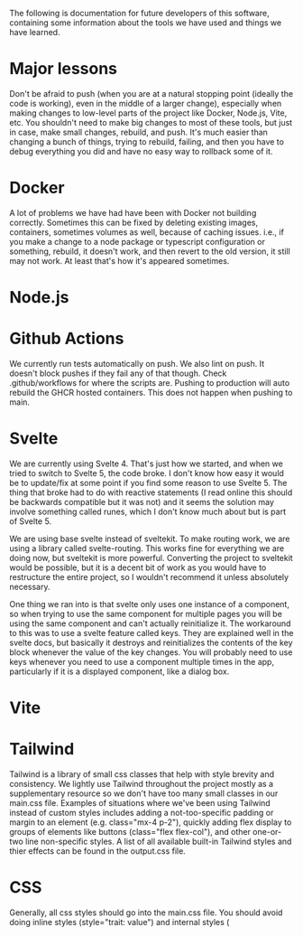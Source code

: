 The following is documentation for future developers of this software, containing some information about the tools we have used and things we have learned.

# Major lessons

Don't be afraid to push (when you are at a natural stopping point (ideally the code is working), even in the middle of a larger change), especially when making changes to low-level parts of the project like Docker, Node.js, Vite, etc. You shouldn't need to make big changes to most of these tools, but just in case, make small changes, rebuild, and push. It's much easier than changing a bunch of things, trying to rebuild, failing, and then you have to debug everything you did and have no easy way to rollback some of it.

# Docker

A lot of problems we have had have been with Docker not building correctly. Sometimes this can be fixed by deleting existing images, containers, sometimes volumes as well, because of caching issues. i.e., if you make a change to a node package or typescript configuration or something, rebuild, it doesn't work, and then revert to the old version, it still may not work. At least that's how it's appeared sometimes.

# Node.js

# Github Actions

We currently run tests automatically on push. We also lint on push. It doesn't block pushes if they fail any of that though. Check .github/workflows for where the scripts are. Pushing to production will auto rebuild the GHCR hosted containers. This does not happen when pushing to main.

# Svelte

We are currently using Svelte 4. That's just how we started, and when we tried to switch to Svelte 5, the code broke. I don't know how easy it would be to update/fix at some point if you find some reason to use Svelte 5. The thing that broke had to do with reactive statements (I read online this should be backwards compatible but it was not) and it seems the solution may involve something called runes, which I don't know much about but is part of Svelte 5.

We are using base svelte instead of sveltekit. To make routing work, we are using a library called svelte-routing. This works fine for everything we are doing now, but sveltekit is more powerful. Converting the project to sveltekit would be possible, but it is a decent bit of work as you would have to restructure the entire project, so I wouldn't recommend it unless absolutely necessary.

One thing we ran into is that svelte only uses one instance of a component, so when trying to use the same component for multiple pages you will be using the same component and can't actually reinitialize it. The workaround to this was to use a svelte feature called keys. They are explained well in the svelte docs, but basically it destroys and reinitializes the contents of the key block whenever the value of the key changes. You will probably need to use keys whenever you need to use a component multiple times in the app, particularly if it is a displayed component, like a dialog box.

# Vite

# Tailwind

Tailwind is a library of small css classes that help with style brevity and consistency. We lightly use Tailwind throughout the project mostly as a supplementary resource so we don't have too many small classes in our main.css file. Examples of situations where we've been using Tailwind instead of custom styles includes adding a not-too-specific padding or margin to an element (e.g. class="mx-4 p-2"), quickly adding flex display to groups of elements like buttons (class="flex flex-col"), and other one-or-two line non-specific styles. A list of all available built-in Tailwind styles and thier effects can be found in the output.css file.

# CSS

Generally, all css styles should go into the main.css file. You should avoid doing inline styles (style="trait: value") and internal styles (<style> tag at the bottom of the file containing extra style declarations). These rules are put into place for consistency, to follow standards and maintain a clean codebase. If you happen to find an internal or inline style, you should migrate the style over to main.css to avoid potential confusion down the line as these styles may shadow others or overwrite certain style components.

The main.css file is grouped by how large the component is and within those size groupings related styles tend to be grouped together as well (i.e. all of the button styles are grouped together in the medium sized, single component section). Variables should be used for colors to maintain consistency, you can find examples of how to use the color variables within the main.css file and you can find the declarations of the variables in the customTheme.ts file.

# Github container registry

We currently have two ways for users to get/run out software, one of which is the github container registry. The related files/scripts are in .github/assetatlas. It includes two additional docker-compose files that are different from the other ones used by the python launcher. There is probably a way to merge these or use inheritance to simplfy them in some way. The readme in that directory contains info about how to run the github containers. Users still need to download docker and the compose files currently.

Build is handled automatically when pushing to production branch (with the idea being you develop on main branch, make sure stuff works, eventually push to prod as a release). To manually build and push the container image to GitHub Container Registry:

```bash
.\docker\build-and-push.bat AssetAtlasTracker AssetAtlas
```

Enter your GitHub Personal Access Token with package write permissions.
This should be run in projects top level (the provided command includes the pathing to the docker subdirectory).

# MongoDB

We are using MongoDB as our database. It works well for what we do, and you should be able to get the gist of what fields currently exist and how they work from looking at the files in the models subdirectory. I will explain though that we use a schema (e.g. BasicItemSchema) and an interface (e.g. IBasicItem) which are different things. The schema is for MongoDB itself (actually mongoose but dont worry about it). The interface is for setting thing's types for TypeScript. Also for many of our database items we have a normal version and a populated version of the interface. The populated version is for when we like, fully load an item and want say its image and children items to actually be loaded, instead of just being an item ID like they are stored in the actual database. Different API calls will sometimes populate or not populate items/fields that get returned from queries. We do this to avoid sending unnecessary data around.

# Tailscale

We currently use tailscale for multi device/hosting support. Tailscale itself is a flawed solution to what we want to do. Ideally users could just self host from their own machine, but because we lack access to port forwarding at rose this was the best option we could find. Tailscale is a wire gaurd vpn protocol, where devices communicate via p2p whenever possible. But sometiems (I dont know what the conditions around this are), the devices communicate via tailscales servers. But the data is encrypted in that case. I'll also add that I read at some point that it was possible to self host an actual server, that anyone could access without having tailscale installed on their device, but that this would require getting HTTPS to work when hosting. It may have also cost some money or had some other limitations? Anyway the HTTPS problem is another thing, AssetAtlas right now only runs on HTTP for another reason I dont fully remember. You could try to fix this, it's probably possible we didnt spend too much time trying to switch it over as we got the tailscale hosting stuff out of the way pretty early in development and had bigger fish to fry once it was working at all.

# CSV Import/Export

All classes made for the CSV Import and Export feature are in the utility package. This feature has two main parts. First there are the parsers and formatters. These take csv data and create items and templates according to a format and vice versa. There are two types of csv files, ones formatted for items and ones formatted for templates. The specifications of these formats can be found at TODO. Support for new formats can be added through implementations of the Parser and Formatter interfaces. Supporting multiple formats at the same time would require changes to the ParserManager.

Beyond the parsers and formatters, this feature needs to import or read in data and export or write out data. Within the importing, JSZip is used to unzip folders which are recursively searched for csv files and images. While exporting, the built-in dowloadable attribute of HTML links is used, which takes the content given and downloads it to the dowaloads folder of the user.

A problem encountered while adding items is that our internal API calls made to wrap api calls directly to the database cannot be called within the domain level code.

# General design philosophy

We assume people will likely have widely varying needs and desires for a personal database solution. We thought that the best way to meet their needs would be making our system as open ended as possible, but still providing a basic structure that should apply or at least not get in the way for most use cases. This came in the form mainly of container nesting, custom fields, and item templates. With these tools we think most users can selectively keep track of only the things they care about while also having some useful QOL features that can enable more customized and detailed tracking without being too cumbersome to set up and re-use.

# Known issues
Mobile UI is currently very messy as we have been mostly focusing on making it work on computers first.

We have a search bar in the topbar, but searching only works on the home page. We want/wanted to make a little popup box thing with the top 5 matches or so show up on any page whenever the search bar gets typed in, but we didn't get around to it.

Passwords are not really secure as is, due to us using HTTP instead of HTTPS. They are hashed locally with SHA256 before getting sent to backend and hashed again (and salted). This means a man in the middle attack at least would not leak a user's plaintext password, protecting them if they are using a re-used password for AssetAtlas.

# Possible future directions

Multiple templates per item. Would probably be a hard fork.

File datatype as a custom field. so like you could upload a pdf to a "warranty" field or something.
